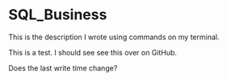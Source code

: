 # SQL_Business
This is  the description I wrote using commands on my terminal. 

This is a test. I should see see this over on GitHub.

Does the last write time change?